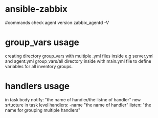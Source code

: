 # ansible-zabbix
#commands
check agent version
zabbix_agentd -V
# group_vars usage
creating directory group_vars
with multiple .yml files inside
e.g server.yml and agent.yml
group_vars/all directory inside with main.yml file to define variables for all inventory groups.
# handlers usage
in task body
notify: "the name of handler/the listne of handler"
new srtucture in task level
handlers:
  -name "the name of handler"
   listen: "the name for grouping multiple handlers"
   


